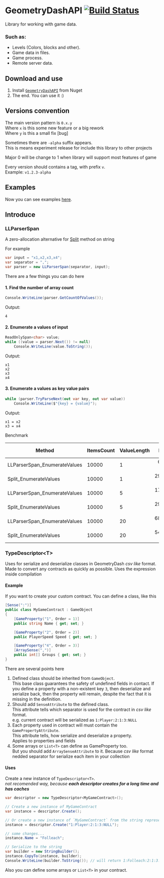 # GeometryDashAPI [![Build Status](https://travis-ci.org/Folleach/GeometryDashAPI.svg?branch=master)](https://travis-ci.org/Folleach/GeometryDashAPI)
Library for working with game data.


### Such as:
- Levels (Colors, blocks and other).
- Game data in files.
- Game process.
- Remote server data.

## Download and use 
1. Install [`GeometryDashAPI`](https://www.nuget.org/packages/GeometryDashAPI/) from Nuget
2. The end. You can use it :)

## Versions convention

The main version pattern is `0.x.y`  
Where `x` is this some new feature or a big rework  
Where `y` is this a small fix [bug]  

Sometimes there are `-alpha` suffix appears.  
This is means experiment release for include this library to other projects

Major 0 will be change to 1 when library will support most features of game

Every version should contains a tag, with prefix `v`.  
Example: `v1.2.3-alpha`

## Examples
Now you can see examples [here](https://github.com/Folleach/GeometryDashAPI/tree/master/Examples).


## Introduce

### LLParserSpan
A zero-allocation alternative for [Split](https://learn.microsoft.com/ru-ru/dotnet/api/system.string.split?view=net-8.0) method on string

For example
```cs
var input = "x1,x2,x3,x4";
var separator = ",";
var parser = new LLParserSpan(separator, input);
```

There are a few things you can do here
#### 1. Find the number of array count
```csharp
Console.WriteLine(parser.GetCountOfValues());
```
Output:
```
4
```

#### 2. Enumerate a values of input
```csharp
ReadOnlySpan<char> value;
while ((value = parser.Next()) != null)
    Console.WriteLine(value.ToString());
```
Output:
```
x1
x2
x3
x4
```

#### 3. Enumerate a values as key value pairs
```csharp
while (parser.TryParseNext(out var key, out var value))
    Console.WriteLine($"{key} = {value}");
```
Output:
```
x1 = x2
x3 = x4
```

Benchmark

|                       Method | ItemsCount | ValueLength |      Mean |     Error |    StdDev | Code Size |   Gen0 |   Gen1 | Allocated |
|----------------------------- |----------- |------------ |----------:|----------:|----------:|----------:|-------:|-------:|----------:|
| LLParserSpan_EnumerateValues |      10000 |           1 |  63.53 us |  1.240 us |  1.967 us |     341 B |      - |      - |         - |
|        Split_EnumerateValues |      10000 |           1 | 293.70 us |  5.780 us |  8.289 us |     880 B | 3.4180 | 0.9766 |  320025 B |
| LLParserSpan_EnumerateValues |      10000 |           5 | 176.33 us |  2.805 us |  2.624 us |     341 B |      - |      - |         - |
|        Split_EnumerateValues |      10000 |           5 | 296.32 us |  5.674 us | 10.516 us |     880 B | 4.3945 | 1.9531 |  400025 B |
| LLParserSpan_EnumerateValues |      10000 |          20 | 688.86 us | 10.436 us |  9.252 us |     341 B |      - |      - |       1 B |
|        Split_EnumerateValues |      10000 |          20 | 542.46 us | 10.635 us | 18.904 us |     880 B | 7.8125 | 2.9297 |  720025 B |

### TypeDescriptor\<T\>
Uses for serialize and deserialize classes in GeometryDash _csv like_ format.  
Made to convert any contracts as quickly as possible. Uses the expression inside compilation

#### Example
If you want to create your custom contract. You can define a class, like this
```cs
[Sense(":")]
public class MyGameContract : GameObject
{
    [GameProperty("1", Order = 1)]
    public string Name { get; set; }

    [GameProperty("2", Order = 2)]
    public PlayerSpeed Speed { get; set; }

    [GameProperty("4", Order = 3)]
    [ArraySense(",")]
    public int[] Groups { get; set; }
}
```
There are several points here  
1. Defined class should be inherited from `GameObject`.  
   This base class guarantees the safety of undefined fields in contact.
   If you define a property with a non-existent key `3`, then deserialize and serialize back, then the property will remain, despite the fact that it is missing in the definition.
2. Should add `SenseAttribute` to the defined class.  
   This attribute tells which separator is used for the contract in _csv like_ format.  
   e.g. current contract will be serialized as `1:Player:2:1:3:NULL`
3. Each property used in contract will must contain the `GamePropertyAttribute`.  
   This attribute tells, how serialize and deserialize a property.  
   Applies to properties and fields
4. Some arrays or `List<T>` can define as GameProperty too.  
   But you should add `ArraySenseAttribute` to it. Because _csv like_ format nedded separator for serialize each item in your collection

#### Uses  
Create a new instance of `TypeDescriptor<T>`.  
_not recomended way, because **each descriptor creates for a long time and has caches**_
```cs
var descriptor = new TypeDescriptor<MyGameContract>();

// Create a new instance of MyGameContract
var instance = descriptor.Create();

// Or create a new instance of `MyGameContract` from the string representation (deserialize)
instance = descriptor.Create("1:Player:2:1:3:NULL");

// some changes...
instance.Name = "Folleach";

// Serialize to the string
var builder = new StringBuilder();
instance.CopyTo(instance, builder);
Console.WriteLine(builder.ToString()); // will return 1:Folleach:2:1:3:NULL
```

Also you can define some arrays or `List<T>` in your contract.

